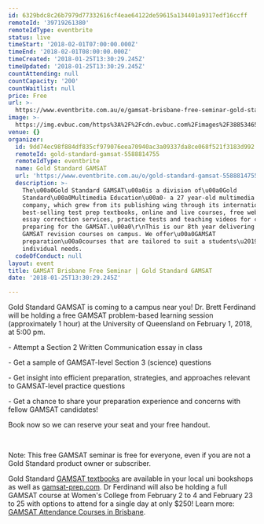 ```yaml
---
id: 6329bdc8c26b7979d77332616cf4eae64122de59615a134401a9317edf16ccff
remoteId: '39719261380'
remoteIdType: eventbrite
status: live
timeStart: '2018-02-01T07:00:00.000Z'
timeEnd: '2018-02-01T08:00:00.000Z'
timeCreated: '2018-01-25T13:30:29.245Z'
timeUpdated: '2018-01-25T13:30:29.245Z'
countAttending: null
countCapacity: '200'
countWaitlist: null
price: Free
url: >-
  https://www.eventbrite.com.au/e/gamsat-brisbane-free-seminar-gold-standard-gamsat-tickets-39719261380?aff=ebapi
image: >-
  https://img.evbuc.com/https%3A%2F%2Fcdn.evbuc.com%2Fimages%2F38853465%2F83159664151%2F1%2Foriginal.jpg?s=dc49eca6fcf62dc5361fe7a9d46c8398
venue: {}
organizer:
  id: 9dd74ec98f884df835cf979076eea70940ac3a09337da8ce068f521f3183d992
  remoteId: gold-standard-gamsat-5588814755
  remoteIdType: eventbrite
  name: Gold Standard GAMSAT
  url: 'https://www.eventbrite.com.au/o/gold-standard-gamsat-5588814755'
  description: >-
    The\u00a0Gold Standard GAMSAT\u00a0is a division of\u00a0Gold
    Standard\u00a0Multimedia Education\u00a0- a 27 year-old multimedia prep
    company, which grew from its publishing wing through its international
    best-selling test prep textbooks, online and live courses, free webinars,
    essay correction services, practice tests and teaching videos for candidates
    preparing for the GAMSAT.\u00a0\r\nThis is our 8th year delivering live
    GAMSAT revision courses on campus. We offer\u00a0GAMSAT
    preparation\u00a0courses that are tailored to suit a students\u2019
    individual needs.
  codeOfConduct: null
layout: event
title: GAMSAT Brisbane Free Seminar | Gold Standard GAMSAT
date: '2018-01-25T13:30:29.245Z'

---
```

<P>Gold Standard GAMSAT is coming to a campus near you! Dr. Brett Ferdinand will be holding a free GAMSAT problem-based learning session (approximately 1 hour) at the University of Queensland on February 1, 2018, at 5:00 pm.</P>
<P>- Attempt a Section 2 Written Communication essay in class</P>
<P>- Get a sample of GAMSAT-level Section 3 (science) questions</P>
<P>- Get insight into efficient preparation, strategies, and approaches relevant to GAMSAT-level practice questions</P>
<P>- Get a chance to share your preparation experience and concerns with fellow GAMSAT candidates!</P>
<P>Book now so we can reserve your seat and your free handout.</P>
<P><BR></P>
<P>Note: This free GAMSAT seminar is free for everyone, even if you are not a Gold Standard product owner or subscriber.</P>
<P>Gold Standard <A HREF="https://www.gamsat-prep.com/#GoldStandardGAMSATtextbook" TARGET="_blank" REL="noreferrer noopener nofollow noopener noreferrer nofollow">GAMSAT textbooks</A> are available in your local uni bookshops as well as <A HREF="%20https://www.gamsat-prep.com" TARGET="_blank" REL="noreferrer noopener nofollow noopener noreferrer nofollow">gamsat-prep.com</A>. Dr Ferdinand will also be holding a full GAMSAT course at Women's College from February 2 to 4 and February 23 to 25 with options to attend for a single day at only $250! Learn more: <A HREF="http://www.gamsattestpreparation.com/gamsat-courses-brisbane.php" TARGET="_blank" REL="noreferrer noopener nofollow noopener noreferrer nofollow">GAMSAT Attendance Courses in Brisbane</A>.</P>
